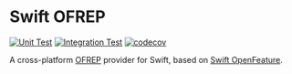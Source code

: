 # Swift OFREP

[![Unit Test](https://github.com/swift-open-feature/swift-ofrep/actions/workflows/unit-test.yaml/badge.svg)](https://github.com/swift-open-feature/swift-ofrep/actions/workflows/unit-test.yaml)
[![Integration Test](https://github.com/swift-open-feature/swift-ofrep/actions/workflows/integration-test.yaml/badge.svg)](https://github.com/swift-open-feature/swift-ofrep/actions/workflows/integration-test.yaml)
[![codecov](https://codecov.io/gh/swift-open-feature/swift-ofrep/graph/badge.svg?token=YK7Y25KOFU)](https://codecov.io/gh/swift-open-feature/swift-ofrep)

A cross-platform [OFREP](https://github.com/open-feature/protocol) provider for Swift,
based on [Swift OpenFeature](https://github.com/swift-open-feature/swift-open-feature).
